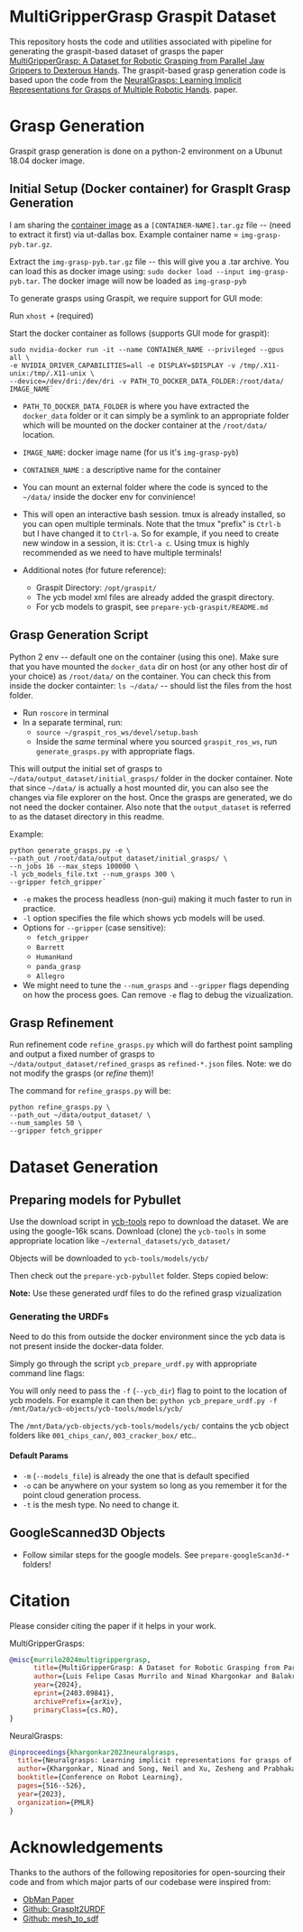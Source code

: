 # MultiGripperGrasp Graspit Dataset

This repository hosts the code and utilities associated with pipeline for generating
the graspit-based dataset of grasps the paper
[MultiGripperGrasp: A Dataset for Robotic Grasping from Parallel Jaw Grippers to Dexterous Hands](https://irvlutd.github.io/MultiGripperGrasp/). The graspit-based grasp generation code is based upon the code from
the
[NeuralGrasps: Learning Implicit Representations for Grasps of Multiple Robotic Hands](https://irvlutd.github.io/NeuralGrasps/).
paper.


# Grasp Generation
Graspit grasp generation is done on a python-2 environment on a Ubunut 18.04 docker image.

## Initial Setup (Docker container) for GraspIt Grasp Generation
I am sharing the [container image](https://utdallas.box.com/s/z515hoc7qe6am4jml05wk9zw6fowdb3u) as a `[CONTAINER-NAME].tar.gz` file -- (need to extract it first) via ut-dallas box. Example container name = `img-grasp-pyb.tar.gz`.

Extract the `img-grasp-pyb.tar.gz` file -- this will give you a .tar archive.
You can load this as docker image using: `sudo docker load --input img-grasp-pyb.tar`.
The docker image will now be loaded as `img-grasp-pyb`

To generate grasps using Graspit, we require support for GUI mode:

Run `xhost +` (required)

Start the docker container as follows (supports GUI mode for graspit):

```
sudo nvidia-docker run -it --name CONTAINER_NAME --privileged --gpus all \
-e NVIDIA_DRIVER_CAPABILITIES=all -e DISPLAY=$DISPLAY -v /tmp/.X11-unix:/tmp/.X11-unix \
--device=/dev/dri:/dev/dri -v PATH_TO_DOCKER_DATA_FOLDER:/root/data/ IMAGE_NAME`
```

- `PATH_TO_DOCKER_DATA_FOLDER` is where you have extracted the `docker_data` folder or it
  can simply be a symlink to an appropriate folder which will be mounted on the docker
  container at the `/root/data/` location. 

- `IMAGE_NAME`: docker image name (for us it's `img-grasp-pyb`)

- `CONTAINER_NAME` : a descriptive name for the container

- You can mount an external folder where the code is synced to the `~/data/` inside the
  docker env for convinience!

- This will open an interactive bash session. tmux is already installed, so you can open 
  multiple terminals. Note that the tmux "prefix" is `Ctrl-b` but I have changed it to 
  `Ctrl-a`. So for example, if you need to create new window in a session, it is: 
  `Ctrl-a c`. Using tmux is highly recommended as we need to have multiple terminals!

- Additional notes (for future reference):
  - Graspit Directory: `/opt/graspit/`
  - The ycb model xml files are already added the graspit directory.
  - For ycb models to graspit, see `prepare-ycb-graspit/README.md`


## Grasp Generation Script
Python 2 env -- default one on the container (using this one). Make sure that you have 
mounted the `docker_data` dir on host (or any other host dir of  your choice)  as 
`/root/data/` on the container. You can check this from inside the docker containter: 
`ls ~/data/` -- should list the files from the host folder.

- Run `roscore` in terminal
- In a separate terminal, run:
  - `source ~/graspit_ros_ws/devel/setup.bash`
  - Inside the *same* terminal where you sourced `graspit_ros_ws`, 
    run `generate_grasps.py` with appropriate flags. 
    
This will output the initial set of grasps to `~/data/output_dataset/initial_grasps/` 
folder in the docker container. Note that since `~/data/` is actually a host mounted dir,
you can also see the changes via file explorer on the host. Once the grasps are generated,
we do not need the docker container. Also note that the `output_dataset`
is referred to as the dataset directory in this readme.

Example:

```
python generate_grasps.py -e \
--path_out /root/data/output_dataset/initial_grasps/ \
--n_jobs 16 --max_steps 100000 \
-l ycb_models_file.txt --num_grasps 300 \
--gripper fetch_gripper`
```

- `-e` makes the process headless (non-gui) making it much faster to run in practice.
- `-l` option specifies the file which shows ycb models will be used.
- Options for `--gripper` (case sensitive):
   - `fetch_gripper`
   - `Barrett`
   - `HumanHand`
   - `panda_grasp`
   - `Allegro`
- We might need to tune the `--num_grasps` and `--gripper` flags depending on how the 
  process goes. Can remove `-e` flag to debug the vizualization.

## Grasp Refinement
Run refinement code `refine_grasps.py` which will do farthest point sampling and output 
a fixed number of grasps to `~/data/output_dataset/refined_grasps` as 
`refined-*.json` files. Note: we do not modify the grasps (or *refine* them)!

The command for `refine_grasps.py` will be:

```
python refine_grasps.py \
--path_out ~/data/output_dataset/ \
--num_samples 50 \
--gripper fetch_gripper
```

# Dataset Generation

## Preparing models for Pybullet

Use the download script in [ycb-tools](https://github.com/sea-bass/ycb-tools) repo to
download the dataset. We are using the google-16k scans. Download (clone) the `ycb-tools`
in some appropriate location like `~/external_datasets/ycb_dataset/`

Objects will be downloaded to `ycb-tools/models/ycb/`

Then check out the `prepare-ycb-pybullet` folder. Steps copied below:

**Note:** Use these generated urdf files to do the refined grasp vizualization

### Generating the URDFs

Need to do this from outside the docker environment since the ycb data is not present
inside the docker-data folder.

Simply go through the script `ycb_prepare_urdf.py` with appropriate command line flags:

You will only need to pass the `-f` (`--ycb_dir`) flag to point to the location
of ycb models. For example it can then be:
`python ycb_prepare_urdf.py -f /mnt/Data/ycb-objects/ycb-tools/models/ycb/`

The `/mnt/Data/ycb-objects/ycb-tools/models/ycb/` contains the ycb object folders like
`001_chips_can/`, `003_cracker_box/` etc..

#### Default Params
- `-m` (`--models_file`) is already the one that is default specified
- `-o` can be anywhere on your system so long as you remember it for the point cloud
  generation process.
- `-t` is the mesh type. No need to change it.

## GoogleScanned3D Objects

- Follow similar steps for the google models. See `prepare-googleScan3d-*` folders!

# Citation

Please consider citing the paper if it helps in your work.

MultiGripperGrasps:
```bibtex
@misc{murrilo2024multigrippergrasp,
      title={MultiGripperGrasp: A Dataset for Robotic Grasping from Parallel Jaw Grippers to Dexterous Hands}, 
      author={Luis Felipe Casas Murrilo and Ninad Khargonkar and Balakrishnan Prabhakaran and Yu Xiang},
      year={2024},
      eprint={2403.09841},
      archivePrefix={arXiv},
      primaryClass={cs.RO},
}
```

NeuralGrasps:
```bibtex
@inproceedings{khargonkar2023neuralgrasps,
  title={Neuralgrasps: Learning implicit representations for grasps of multiple robotic hands},
  author={Khargonkar, Ninad and Song, Neil and Xu, Zesheng and Prabhakaran, Balakrishnan and Xiang, Yu},
  booktitle={Conference on Robot Learning},
  pages={516--526},
  year={2023},
  organization={PMLR}
}
```

# Acknowledgements
Thanks to the authors of the following repositories for open-sourcing their code and from 
which major parts of our codebase were inspired from:

- [ObMan Paper](https://www.di.ens.fr/willow/research/obman/data/)
- [Github: GraspIt2URDF](https://github.com/samarth-robo/GraspIt2URDF)
- [Github: mesh_to_sdf](https://github.com/marian42/mesh_to_sdf)


